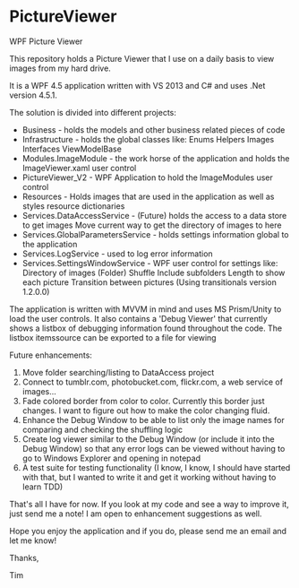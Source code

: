 PictureViewer
=============

WPF Picture Viewer

This repository holds a Picture Viewer that I use on a daily basis to view images from my hard drive.

It is a WPF 4.5 application written with VS 2013 and C# and uses .Net version 4.5.1.

The solution is divided into different projects:
   - Business - holds the models and other business related pieces of code
   - Infrastructure - holds the global classes like:
      Enums
      Helpers
      Images
      Interfaces
      ViewModelBase
  - Modules.ImageModule - the work horse of the application and holds the ImageViewer.xaml user control
  - PictureViewer_V2 - WPF Application to hold the ImageModules user control
  - Resources - Holds images that are used in the application as well as styles resource dictionaries
  - Services.DataAccessService - (Future) holds the access to a data store to get images
      Move current way to get the directory of images to here
  - Services.GlobalParametersService - holds settings information global to the application
  - Services.LogService - used to log error information
  - Services.SettingsWindowService - WPF user control for settings like:
      Directory of images (Folder)
      Shuffle
      Include subfolders
      Length to show each picture
      Transition between pictures (Using transitionals version 1.2.0.0)

The application is written with MVVM in mind and uses MS Prism/Unity to load the user controls.
It also contains a 'Debug Viewer' that currently shows a listbox of debugging information found throughout the code.
The listbox itemssource can be exported to a file for viewing

Future enhancements:
  1. Move folder searching/listing to DataAccess project
  2. Connect to tumblr.com, photobucket.com, flickr.com, a web service of images...
  3. Fade colored border from color to color.  Currently this border just changes.  I want to figure out how to 
     make the color changing fluid.
  4. Enhance the Debug Window to be able to list only the image names for comparing and checking the shuffling logic
  5. Create log viewer similar to the Debug Window (or include it into the Debug Window) so that any error logs
     can be viewed without having to go to Windows Explorer and opening in notepad
  6. A test suite for testing functionality (I know, I know, I should have started with that, but I wanted to write it
     and get it working without having to learn TDD)
     
     
That's all I have for now.  If you look at my code and see a way to improve it, just send me a note! I am open to enhancement suggestions as well.

Hope you enjoy the application and if you do, please send me an email and let me know!

Thanks,

Tim

